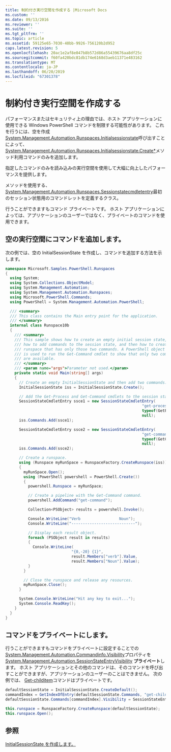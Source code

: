 ```yaml
---
title: 制約付き実行空間を作成する |Microsoft Docs
ms.custom: ''
ms.date: 09/13/2016
ms.reviewer: ''
ms.suite: ''
ms.tgt_pltfrm: ''
ms.topic: article
ms.assetid: 59125e65-7030-40bb-9926-756120b2d952
caps.latest.revision: 5
ms.openlocfilehash: 20ac1e2af8e047b8b572d86a55439676aa8df25c
ms.sourcegitcommit: f60fa420bdc81db174e6168d3aeb11371e483162
ms.translationtype: MT
ms.contentlocale: ja-JP
ms.lasthandoff: 06/20/2019
ms.locfileid: "67301378"
---
```

# <a name="creating-a-constrained-runspace"></a>制約付き実行空間を作成する

パフォーマンスまたはセキュリティ上の理由では、ホスト アプリケーションに使用できる Windows PowerShell コマンドを制限する可能性があります。 これを行うには、空を作成[System.Management.Automation.Runspaces.Initialsessionstate](/dotnet/api/System.Management.Automation.Runspaces.InitialSessionState)呼び出すことによって、 [System.Management.Automation.Runspaces.Initialsessionstate.Create*](/dotnet/api/System.Management.Automation.Runspaces.InitialSessionState.Create)メソッド利用コマンドのみを追加します。

 指定したコマンドのみを読み込みの実行空間を使用して大幅に向上したパフォーマンスを提供します。

 メソッドを使用する、 [System.Management.Automation.Runspaces.Sessionstatecmdletentry](/dotnet/api/System.Management.Automation.Runspaces.SessionStateCmdletEntry)最初のセッション状態用のコマンドレットを定義するクラス。

 行うことができますもコマンド プライベートです。 ホスト アプリケーションによっては、アプリケーションのユーザーではなく、プライベートのコマンドを使用できます。

## <a name="adding-commands-to-an-empty-runspace"></a>空の実行空間にコマンドを追加します。

 次の例では、空の InitialSessionState を作成し、コマンドを追加する方法を示します。

```csharp
namespace Microsoft.Samples.PowerShell.Runspaces
{
  using System;
  using System.Collections.ObjectModel;
  using System.Management.Automation;
  using System.Management.Automation.Runspaces;
  using Microsoft.PowerShell.Commands;
  using PowerShell = System.Management.Automation.PowerShell;

  /// <summary>
  /// This class contains the Main entry point for the application.
  /// </summary>
  internal class Runspace10b
  {
    /// <summary>
    /// This sample shows how to create an empty initial session state,
    /// how to add commands to the session state, and then how to create a
    /// runspace that has only those two commands. A PowerShell object
    /// is used to run the Get-Command cmdlet to show that only two commands
    /// are available.
    /// </summary>
    /// <param name="args">Parameter not used.</param>
    private static void Main(string[] args)
    {
      // Create an empty InitialSessionState and then add two commands.
      InitialSessionState iss = InitialSessionState.Create();

      // Add the Get-Process and Get-Command cmdlets to the session state.
      SessionStateCmdletEntry ssce1 = new SessionStateCmdletEntry(
                                                            "get-process",
                                                            typeof(GetProcessCommand),
                                                            null);
      iss.Commands.Add(ssce1);

      SessionStateCmdletEntry ssce2 = new SessionStateCmdletEntry(
                                                            "get-command",
                                                            typeof(GetCommandCommand),
                                                            null);
      iss.Commands.Add(ssce2);

      // Create a runspace.
      using (Runspace myRunSpace = RunspaceFactory.CreateRunspace(iss))
      {
        myRunSpace.Open();
        using (PowerShell powershell = PowerShell.Create())
        {
          powershell.Runspace = myRunSpace;

          // Create a pipeline with the Get-Command command.
          powershell.AddCommand("get-command");

          Collection<PSObject> results = powershell.Invoke();

          Console.WriteLine("Verb                 Noun");
          Console.WriteLine("----------------------------");

          // Display each result object.
          foreach (PSObject result in results)
          {
            Console.WriteLine(
                             "{0,-20} {1}",
                             result.Members["verb"].Value,
                             result.Members["Noun"].Value);
          }
        }

        // Close the runspace and release any resources.
        myRunSpace.Close();
      }

      System.Console.WriteLine("Hit any key to exit...");
      System.Console.ReadKey();
    }
  }
}
```

## <a name="making-commands-private"></a>コマンドをプライベートにします。

 行うことができますもコマンドをプライベートに設定することでの[System.Management.Automation.Commandinfo.Visibility](/dotnet/api/System.Management.Automation.CommandInfo.Visibility)プロパティを[System.Management.Automation.SessionStateEntryVisibility](/dotnet/api/System.Management.Automation.SessionStateEntryVisibility) **プライベート**します。 ホスト アプリケーションとその他のコマンドは、そのコマンドを呼び出すことができますが、アプリケーションのユーザーのことはできません。 次の例では、 [Get-childitem](/powershell/module/Microsoft.PowerShell.Management/Get-ChildItem)コマンドはプライベートです。

```csharp
defaultSessionState = InitialSessionState.CreateDefault();
commandIndex = GetIndexOfEntry(defaultSessionState.Commands, "get-childitem");
defaultSessionState.Commands[commandIndex].Visibility = SessionStateEntryVisibility.Private;

this.runspace = RunspaceFactory.CreateRunspace(defaultSessionState);
this.runspace.Open();
```

## <a name="see-also"></a>参照

 [InitialSessionState を作成します。](./creating-an-initialsessionstate.md)
